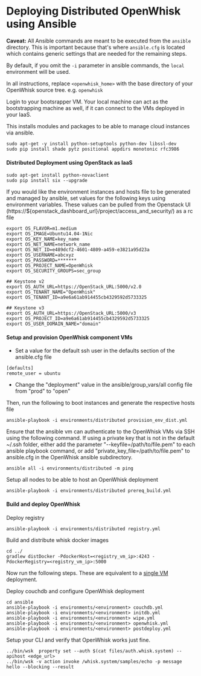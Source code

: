 Deploying Distributed OpenWhisk using Ansible
=========

**Caveat:** All Ansible commands are meant to be executed from the `ansible` directory.
This is important because that's where `ansible.cfg` is located which contains generic settings that are needed for the remaining steps.

By default, if you omit the `-i` parameter in ansible commands, the `local` environment will be used.

In all instructions, replace `<openwhisk_home>` with the base directory of your OpenWhisk source tree. e.g. `openwhisk`

Login to your bootsrapper VM. Your local machine can act as the bootstrapping machine as well, if it can connect to the VMs deployed in your IaaS.

This installs modules and packages to be able to manage cloud instances via ansible.

```
sudo apt-get -y install python-setuptools python-dev libssl-dev
sudo pip install shade pytz positional appdirs monotonic rfc3986
```

#### Distributed Deployment using OpenStack as IaaS 

```
sudo apt-get install python-novaclient
sudo pip install six --upgrade
```
If you would like the environment instances and hosts file to be generated and managed by ansible, set values for the following keys using environment variables. These values can be pulled from the Openstack UI (https://${openstack_dashboard_url}/project/access_and_security/) as a rc file

```
export OS_FLAVOR=m1.medium
export OS_IMAGE=Ubuntu14.04-1Nic
export OS_KEY_NAME=key_name
export OS_NET_NAME=network_name
export OS_NET_ID=e489dcf2-4601-4809-a459-e3821a95d23a
export OS_USERNAME=abcxyz
export OS_PASSWORD=*******
export OS_PROJECT_NAME=OpenWhisk
export OS_SECURITY_GROUPS=sec_group

## Keystone v2
export OS_AUTH_URL=https://OpenStack_URL:5000/v2.0
export OS_TENANT_NAME="OpenWhisk"
export OS_TENANT_ID=a9e6a61ab914455cb4329592d5733325

## Keystone v3
export OS_AUTH_URL=https://OpenStack_URL:5000/v3
export OS_PROJECT_ID=a9e6a61ab914455cb4329592d5733325
export OS_USER_DOMAIN_NAME="domain"
```
#### Setup and provision OpenWhisk component VMs

- Set a value for the default ssh user in the defaults section of the ansible.cfg file
```
[defaults]
remote_user = ubuntu
```

- Change the "deployment" value in the ansible/group_vars/all config file from "prod" to "open"

Then, run the following to boot instances and generate the respective hosts file
```
ansible-playbook -i environments/distributed provision_env_dist.yml
```

Ensure that the ansible vm can authenticate to the OpenWhisk VMs via SSH using the following command. If using a private key that is not in the default ~/.ssh folder, either add the parameter "--keyfile=/path/to/file.pem" to each ansible playbook command, or add "private_key_file=/path/to/file.pem" to ansible.cfg in the OpenWhisk ansible subdirectory.

```
ansible all -i environments/distributed -m ping
```

Setup all nodes to be able to host an OpenWhisk deployment
```
ansible-playbook -i environments/distributed prereq_build.yml
```
#### Build and deploy OpenWhisk

Deploy registry
```
ansible-playbook -i environments/distributed registry.yml
```

Build and distribute whisk docker images
```
cd ../
gradlew distDocker -PdockerHost=<registry_vm_ip>:4243 -PdockerRegistry=<registry_vm_ip>:5000
```
Now run the following steps. These are equivalent to a [single VM](README.md) deployment. 

Deploy couchdb and configure OpenWhisk deployment
```
cd ansible
ansible-playbook -i environments/<environment> couchdb.yml
ansible-playbook -i environments/<environment> initdb.yml
ansible-playbook -i environments/<environment> wipe.yml
ansible-playbook -i environments/<environment> openwhisk.yml
ansible-playbook -i environments/<environment> postdeploy.yml
```
Setup your CLI and verify that OpenWhisk works just fine.
```
../bin/wsk  property set --auth $(cat files/auth.whisk.system) --apihost <edge_url>
../bin/wsk -v action invoke /whisk.system/samples/echo -p message hello --blocking --result
```
